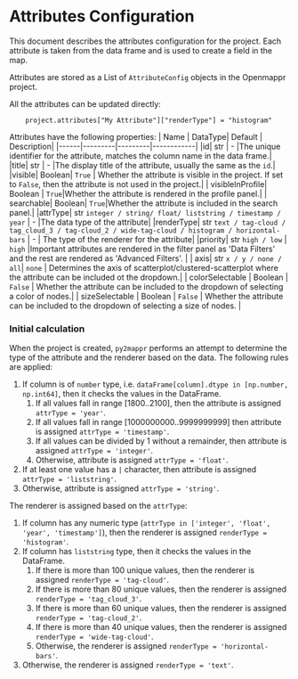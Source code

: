 # Attributes Configuration

This document describes the attributes configuration for the project. Each attribute is taken from the data frame and is used to create a field in the map.

Attributes are stored as a List of `AttributeConfig` objects in the Openmappr project.

All the attributes can be updated directly:

        project.attributes["My Attribute"]["renderType"] = "histogram"

Attributes have the following properties:
| Name | DataType| Default | Description|
|------|---------|---------|------------|
|id| str | - |The unique identifier for the attribute, matches the column name in the data frame.|
|title| str | - |The display title of the attribute, usually the same as the `id`.|
|visible| Boolean| `True` | Whether the attribute is visible in the project. If set to `False`, then the attribute is not used in the project.|
| visibleInProfile| Boolean | `True`|Whether the attribute is rendered in the profile panel.|
| searchable| Boolean| `True`|Whether the attribute is included in the search panel.|
|attrType| str `integer / string/ float/ liststring / timestamp / year` | - |The data type of the attribute|
|renderType| str `text / tag-cloud / tag_cloud_3 / tag-cloud_2 / wide-tag-cloud / histogram / horizontal-bars` | - | The type of the renderer for the attribute|
|priority| str `high / low` | `high` |Important attributes are rendered in the filter panel as 'Data Filters' and the rest are rendered as 'Advanced Filters'. |
| axis| str `x / y / none / all`| `none` | Determines the axis of scatterplot/clustered-scatterplot where the attribute can be included ot the dropdown.|
| colorSelectable | Boolean | `False` | Whether the attribute can be included to the dropdown of selecting a color of nodes.|
| sizeSelectable | Boolean | `False` | Whether the attribute can be included to the dropdown of selecting a size of nodes. |


### Initial calculation

When the project is created, `py2mappr` performs an attempt to determine the type of the attribute and the renderer based on the data. The following rules are applied:

1. If column is of `number` type, i.e. `dataFrame[column].dtype in [np.number, np.int64]`, then it checks the values in the DataFrame.
    1. If all values fall in range [1800..2100], then the attribute is assigned `attrType = 'year'`.
    2. If all values fall in range [1000000000..9999999999] then attribute is assigned `attrType = 'timestamp'`.
    3. If all values can be divided by 1 without a remainder, then attribute is assigned `attrType = 'integer'`.
    4. Otherwise, attribute is assigned `attrType = 'float'`.
2. If at least one value has a `|` character, then attribute is assigned `attrType = 'liststring'`.
3. Otherwise, attribute is assigned `attrType = 'string'`.

The renderer is assigned based on the `attrType`:

1. If column has any numeric type (`attrType in ['integer', 'float', 'year', 'timestamp']`), then the renderer is assigned `renderType = 'histogram'`.
2. If column has `liststring` type, then it checks the values in the DataFrame.
    1. If there is more than 100 unique values, then the renderer is assigned `renderType = 'tag-cloud'`.
    2. If there is more than 80 unique values, then the renderer is assigned `renderType = 'tag_cloud_3'`.
    3. If there is more than 60 unique values, then the renderer is assigned `renderType = 'tag-cloud_2'`.
    4. If there is more than 40 unique values, then the renderer is assigned `renderType = 'wide-tag-cloud'`.
    5. Otherwise, the renderer is assigned `renderType = 'horizontal-bars'`.
3. Otherwise, the renderer is assigned `renderType = 'text'`.
